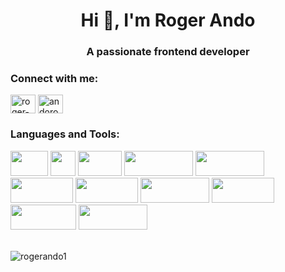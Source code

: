 <h1 align="center">Hi 👋, I'm Roger Ando</h1>
<h3 align="center">A passionate frontend developer</h3>


<h3 align="left">Connect with me:</h3>
<p align="left">
<a href="https://linkedin.com/in/roger-ando-b6a1b1150" target="blank"><img align="center" src="https://raw.githubusercontent.com/rahuldkjain/github-profile-readme-generator/master/src/images/icons/Social/linked-in-alt.svg" alt="roger-ando-b6a1b1150" height="30" width="40" /></a>
<a href="https://fb.com/andoroger06" target="blank"><img align="center" src="https://raw.githubusercontent.com/rahuldkjain/github-profile-readme-generator/master/src/images/icons/Social/facebook.svg" alt="andoroger06" height="30" width="40" /></a>
</p>

<h3 align="left">Languages and Tools:</h3>
<div> 
    <img src='https://img.shields.io/badge/C-00599C?style=for-the-badge&logo=c&logoColor=white' width="60" height="40">
    <img src ='https://img.shields.io/badge/C%23-239120?style=for-the-badge&logo=c-sharp&logoColor=white' width="40" height="40">
    <img src ='https://img.shields.io/badge/CSS-239120?&style=for-the-badge&logo=css3&logoColor=white' width="70" height="40">
    <img src ='https://img.shields.io/badge/JavaScript-F7DF1E?style=for-the-badge&logo=javascript&logoColor=black' width="110" height="40">
    <img src = 'https://img.shields.io/badge/MongoDB-4EA94B?style=for-the-badge&logo=mongodb&logoColor=white 'width="110" height="40">
    <img src = 'https://img.shields.io/badge/Express.js-404D59?style=for-the-badge' width="100" height="40">
    <img src = 'https://img.shields.io/badge/React-20232A?style=for-the-badge&logo=react&logoColor=61DAFB' width="100" height="40">
    <img src='https://img.shields.io/badge/Node.js-43853D?style=for-the-badge&logo=node.js&logoColor=white' width="110" height="40">
    <img src = 'https://img.shields.io/badge/MySQL-005C84?style=for-the-badge&logo=mysql&logoColor=white' width="100" height="40">
    <img src = 'https://img.shields.io/badge/Figma-F24E1E?style=for-the-badge&logo=figma&logoColor=white 'width="105" height="40">
    <img src = 'https://img.shields.io/badge/Arduino-00979D?style=for-the-badge&logo=Arduino&logoColor=white'width="110" height="40">
 </div>

</br>
<p>
<img align="left" src="https://github-readme-stats.vercel.app/api/top-langs?username=rogerando1&show_icons=true&locale=en&layout=compact" alt="rogerando1" />
</p>
   





